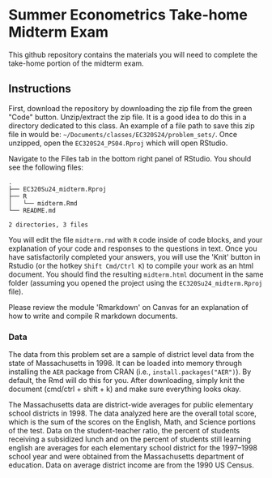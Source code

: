 # Summer Econometrics Take-home Midterm Exam

This github repository contains the materials you will need to complete the 
take-home portion of the midterm exam.

## Instructions

First, download the repository by downloading the zip file from the green "Code" button. 
Unzip/extract the zip file.
It is a good idea to do this in a directory dedicated to this class.
An example of a file path to save this zip file in would be:
`~/Documents/classes/EC320S24/problem_sets/`.
Once unzipped, open the `EC320S24_PS04.Rproj` which will open RStudio.

Navigate to the Files tab in the bottom right panel of RStudio. 
You should see the following files:

```
.
├── EC320Su24_midterm.Rproj
├── R
│   └── midterm.Rmd
└── README.md

2 directories, 3 files
```

You will edit the file `midterm.rmd` with `R` code inside of code blocks,
and your explanation of your code and responses to the questions in text.
Once you have satisfactorily completed your answers, 
you will use the 'Knit' button in Rstudio (or the hotkey `Shift Cmd/Ctrl K`)
to compile your work as an html document.
You should find the resulting `midterm.html` document in the same folder 
(assuming you opened the project using the `EC320Su24_midterm.Rproj` file).

Please review the module 'Rmarkdown' on Canvas for an explanation of how to
write and compile R markdown documents.

### Data

The data from this problem set are a sample of district level data from the state of Massachusetts in 1998.
It can be loaded into memory through installing the `AER` package from CRAN
(i.e., `install.packages("AER")`).
By default, the Rmd will do this for you. 
After downloading, simply knit the document (cmd/ctrl + shift + k) and make sure 
everything looks okay.

The Massachusetts data are district-wide averages for public elementary school districts in 1998.
The data analyzed here are the overall total score, which is the sum of the scores on the English, Math, and Science portions of the test.
Data on the student-teacher ratio, the percent of students receiving a subsidized lunch and on the percent of students still learning english are averages for each elementary school district for the 1997–1998 school year and were obtained from the Massachusetts department of education.
Data on average district income are from the 1990 US Census.

